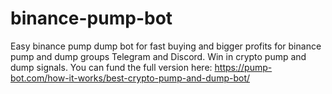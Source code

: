 # binance-pump-bot
Easy binance pump dump bot for fast buying and bigger profits for binance pump and dump groups Telegram and Discord. Win in crypto pump and dump signals. You can fund the full version here: https://pump-bot.com/how-it-works/best-crypto-pump-and-dump-bot/


